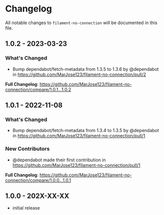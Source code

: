 # Changelog

All notable changes to `filament-no-connection` will be documented in this file.

## 1.0.2 - 2023-03-23

### What's Changed

- Bump dependabot/fetch-metadata from 1.3.5 to 1.3.6 by @dependabot in https://github.com/MarJose123/filament-no-connection/pull/2

**Full Changelog**: https://github.com/MarJose123/filament-no-connection/compare/1.0.1...1.0.2

## 1.0.1 - 2022-11-08

### What's Changed

- Bump dependabot/fetch-metadata from 1.3.4 to 1.3.5 by @dependabot in https://github.com/MarJose123/filament-no-connection/pull/1

### New Contributors

- @dependabot made their first contribution in https://github.com/MarJose123/filament-no-connection/pull/1

**Full Changelog**: https://github.com/MarJose123/filament-no-connection/compare/1.0.0...1.0.1

## 1.0.0 - 202X-XX-XX

- initial release
